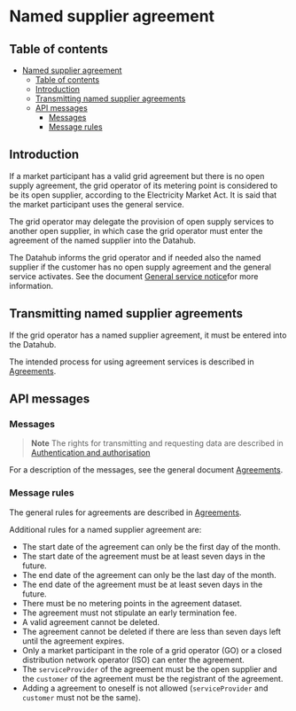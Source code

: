 ﻿# Named supplier agreement

## Table of contents

- [Named supplier agreement](#named-supplier-agreement)
  - [Table of contents](#table-of-contents)
  - [Introduction](#introduction)
  - [Transmitting named supplier agreements](#transmitting-named-supplier-agreements)
  - [API messages](#api-messages)
    - [Messages](#messages)
    - [Message rules](#message-rules)

## Introduction

If a market participant has a valid grid agreement but there is no open supply agreement, the grid operator of its metering point is considered to be its open supplier, according to the Electricity Market Act. It is said that the market participant uses the general service.

The grid operator may delegate the provision of open supply services to another open supplier, in which case the grid operator must enter the agreement of the named supplier into the Datahub.

The Datahub informs the grid operator and if needed also the named supplier if the customer has no open supply agreement and the general service activates. See the document [General service notice](06-general-service-notice.md)for more information.

## Transmitting named supplier agreements

If the grid operator has a named supplier agreement, it must be entered into the Datahub.

The intended process for using agreement services is described in [Agreements](05-agreements.md).

## API messages

### Messages

> **Note**
> The rights for transmitting and requesting data are described in [Authentication and authorisation](02-authentication-and-authorisation.md)

For a description of the messages, see the general document [Agreements](05-agreements.md).

### Message rules

The general rules for agreements are described in [Agreements](05-agreements.md#message-rules).

Additional rules for a named supplier agreement are:

- The start date of the agreement can only be the first day of the month.
- The start date of the agreement must be at least seven days in the future.
- The end date of the agreement can only be the last day of the month.
- The end date of the agreement must be at least seven days in the future.
- There must be no metering points in the agreement dataset.
- The agreement must not stipulate an early termination fee.
- A valid agreement cannot be deleted.
- The agreement cannot be deleted if there are less than seven days left until the agreement expires.
- Only a market participant in the role of a grid operator (GO) or a closed distribution network operator (ISO) can enter the agreement.
- The `serviceProvider` of the agreement must be the open supplier and the `customer` of the agreement must be the registrant of the agreement.
- Adding a agreement to oneself is not allowed (`serviceProvider` and `customer` must not be the same).
